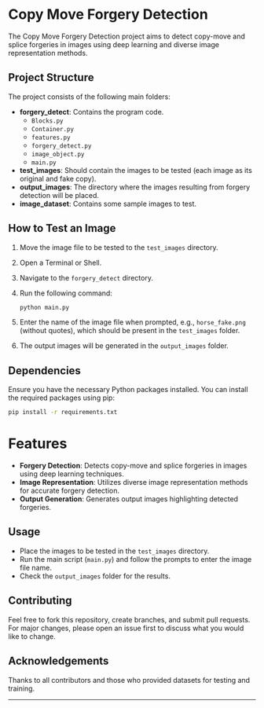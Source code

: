 # Copy Move Forgery Detection

The Copy Move Forgery Detection project aims to detect copy-move and splice forgeries in images using deep learning and diverse image representation methods.

## Project Structure

The project consists of the following main folders:

- **forgery_detect**: Contains the program code.
  - `Blocks.py`
  - `Container.py`
  - `features.py`
  - `forgery_detect.py`
  - `image_object.py`
  - `main.py`
- **test_images**: Should contain the images to be tested (each image as its original and fake copy).
- **output_images**: The directory where the images resulting from forgery detection will be placed.
- **image_dataset**: Contains some sample images to test.

## How to Test an Image

1. Move the image file to be tested to the `test_images` directory.

2. Open a Terminal or Shell.

3. Navigate to the `forgery_detect` directory.

4. Run the following command:

    ```bash
    python main.py
    ```

5. Enter the name of the image file when prompted, e.g., `horse_fake.png` (without quotes), which should be present in the `test_images` folder.

6. The output images will be generated in the `output_images` folder.

## Dependencies

Ensure you have the necessary Python packages installed. You can install the required packages using pip:

```bash
pip install -r requirements.txt
```
# Features

- **Forgery Detection**: Detects copy-move and splice forgeries in images using deep learning techniques.
- **Image Representation**: Utilizes diverse image representation methods for accurate forgery detection.
- **Output Generation**: Generates output images highlighting detected forgeries.

## Usage

- Place the images to be tested in the `test_images` directory.
- Run the main script (`main.py`) and follow the prompts to enter the image file name.
- Check the `output_images` folder for the results.

## Contributing

Feel free to fork this repository, create branches, and submit pull requests. For major changes, please open an issue first to discuss what you would like to change.

## Acknowledgements

Thanks to all contributors and those who provided datasets for testing and training.

---
